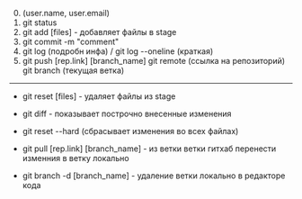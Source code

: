 0. (user.name, user.email)
1. git status
2. git add [files] - добавляет файлы в stage
3. git commit -m "comment"
4. git log (подробн инфа) / git log --oneline (краткая)
5. git push [rep.link] [branch_name]
   git remote (ссылка на репозиторий)
   git branch (текущая ветка)

---

- git reset [files] - удаляет файлы из stage
- git diff - показывает построчно внесенные изменения
- git reset --hard (сбрасывает изменения во всех файлах)

- git pull [rep.link] [branch_name] - из ветки ветки гитхаб перенести изменния в ветку локально
- git branch -d [branch_name] - удаление ветки локально в редакторе кода
